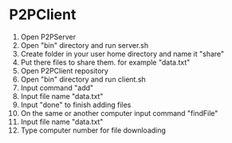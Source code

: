 # P2PClient
1. Open P2PServer
2. Open "bin" directory and run server.sh
3. Create folder in your user home directory and name it "share"
4. Put there files to share them. for example "data.txt"
5. Open P2PClient repository
6. Open "bin" directory and run client.sh
7. Input command "add"
8. Input file name "data.txt"
9. Input "done" to finish adding files
10. On the same or another computer input command "findFile"
11. Input file name "data.txt"
12. Type computer number for file downloading